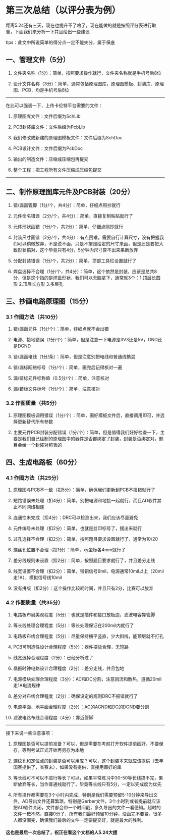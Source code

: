 # 第三次总结（以评分表为例）

距离5.24还有三天，现在也提升不了啥了，现在能做的就是按照评分表进行取舍，下面我们来分析一下并且给出一些建议

tips：此文中所说简单的得分点一定不能失分，属于保底

## 一、管理文件（5分）

1. 文件夹名称（1分）：简单，按照要求操作就行，文件夹名称就是手机号后8位

2. 设计文件名称（3分）：简单，通常包括原理图库，原理图模板、封装库、原理图、PCB，均是手机号后8位

---

在此可以强调一下，上传卡伦特平台需要的文件：

1. 原理图库文件：文件后缀为SchLib

2. PCB封装库文件：文件后缀为PcbLib

3. 我们修改或新建的原理图模板文件：文件后缀为SchDoc

4. PCB设计文件：文件后缀为PcbDoc

5. 输出的制造文件：压缩成压缩包再提交

6. 整个工程：把工程所有文件压缩成压缩包提交

---

## 二、制作原理图库元件及PCB封装（20分）

1. 错/漏画管脚（1分/个，共4分）：简单，仔细点照抄就行

2. 元件命名错误（2分/个，共4分）：简单，直接复制粘贴就行了

3. 元件形状画错（1分/个，共2分）：简单，仔细点照抄就行

4. 封装尺寸画错（2分/个，共4分）：有点困难，需要自行计算尺寸，没有把握我们可以稍微放弃，不是说不画，只是不按照给定的尺寸来画，但是还是要把大致形状搞对，这个毕竟只有4分，5分钟内尺寸算不出来果断放弃

5. 分配封装错误（1分/个，共2分）：简单，顶部工具栏设置就行了

6. 焊盘选择不合理（1分/个，共4分）：简单，这个依然是封装，应该是总共8分，但是这个指的是焊盘形状，我们可以无脑拿下，通常就3个：1.顶层长圆形 2.顶层长方形 3.多层孔

## 三、抄画电路原理图（15分）

### 3.1 作图方法（共10分）

1. 错/漏画元件（1分/个）：简单，仔细点就不会出错

2. 电源、接地错误（1分/个）：简单，但是注意一下电源是3V3还是5V，GND还是DGND

3. 错/漏画电线（1分/条）：简单，但是注意别把电线和普通线搞混

4. 错/漏标网络标号（1分/个）：简单，画完后记得核对一遍

5. 漏/错标元件标称值（0.5分/个）：简单，注意核对

6. 漏/错标文件标号（1分/个）：简单，注意核对

### 3.2 作图质量（共5分）

1. 原理图模板调用错误（1分/个）：简单，画好模板文件后，直接调用即可，并选择更新替代所有参数

2. 主要元件PCB封装分配错误（1分/个）：简单，但是值得我们好好检查一下，主要是我们自己绘制的原理图中的器件是否都绑定了封装，封装是否绑定对，题目会给一个封装对照表的

## 四、生成电路板（60分）

### 4.1 作图方法（共25分）

1. 原理图与PCB不一致（扣5分）：简单，确保我们更新到PCB不报错就行了

2. 短路错误未处理（扣4分）：简单，别把电源和地接一起就行，而且AD软件禁止不同网络相连

3. 连通性未完成（扣4分）：DRC可以检测出来，我们应该尽量避免

4. 元件编号未处理（扣2分）：简单，也就是丝印标号了，摆出来就行

5. 过孔选择不合理（扣2分）：简单，按照题目要求设置就行了，通常为10/20

6. 螺丝孔位置不合理（扣1分）：简单，xy坐标各4mm就行了

7. 差分线规则未设置（扣2分）：简单，按照题目要求就行了，并且差分走线

8. 线宽设置不合理（扣2分）：简单，铺铜信号6mil，电源通常10mil以上（20mil走1A），模拟信号线10mil

9. 没有拼版（扣2分）：这个操作比较耗时间，并且只有2分，比赛可以放弃

### 4.2 作图质量（共35分）

1. 电路板布局美观程度（5分）：也就是插件和接口放板边，滤波电容靠管脚

2. 等长线处理合理程度（5分）：等长处理保证在200mil内就行了

3. 电路板布线合理程度（5分）：尽量保持横平竖直，少大斜线，能顶层就不打孔

4. PCB可制造性设计合理程度（5分）：器件摆放合理，无短路

5. 线宽选择合理程度（2分）：已经分析过了

6. 晶振时钟电路设计合理程度（2分）：差分走线，并且包地

7. 电源模块处理合理程度（3分）：AC和DC分割，注意回流和散热，遵循20mil走1A电流规律

8. 差分对布线合理程度（2分）：确保设定的规则DRC不报错就行了

9. 电源平面、地平面合理程度（2分）：AC的AGND和DC的DGND要分割

10. 滤波电路布线合理程度（4分）：靠近管脚

---

接下来说一些注意事项：

1. 原理图是否可以提前准备？可以，但是需要在考前打开软件提前画好，不要保存，等到考试正式开始再另存为本地

2. 螺纹孔和定位点的封装是否可以用库？可以，这个封装本来就应该提供（去年国赛提供了，省赛未），如果没有提供，直接用画好的库

3. 等长线可不可以不进行等长？可以，如果平常练习中30-50等长线搞不完，果断放弃等长，当作普通线就行了，毕竟等长线只有5分，一定以完成度为优先

4. 所有操作都需要在3个小时内完成，特别是我们需要预留5-10分钟来导出文件，AD导出文件还算繁琐，特别是Gerber文件，3个小时到或者提前就应该把AD软件关闭，文件都会带一个时间戳，多久导出的文件一看便知。超时的文件一概不然，直接0分了，所有我们最好预留10分钟，没画完不要紧，很多人都没画完，确保我们最后的文件一定要提交好，就是最大的胜利。

#### 这也是最后一次总结了，祝正在看这个文档的人5.24大捷
